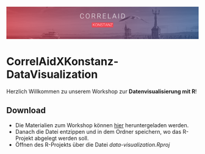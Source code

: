 ![CorrelAid X Konstanz Header](https://github.com/ZoeWolter/CorrelAidXKonstanz-DataVisualization/blob/main/header.png?raw=true)

# CorrelAidXKonstanz-DataVisualization

Herzlich Willkommen zu unserem Workshop zur **Datenvisualisierung mit R**!

## Download
- Die Materialien zum Workshop können [hier](https://github.com/ZoeWolter/CorrelAidXKonstanz-DataVisualization/archive/main.zip) heruntergeladen werden.
- Danach die Datei entzippen und in dem Ordner speichern, wo das R-Projekt abgelegt werden soll.
- Öffnen des R-Projekts über die Datei *data-visualization.Rproj*
